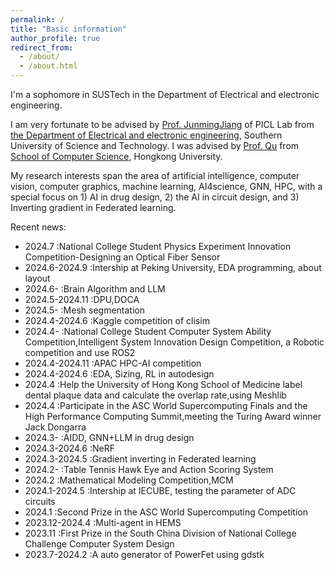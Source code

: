 ```yaml
---
permalink: /
title: "Basic information"
author_profile: true
redirect_from: 
  - /about/
  - /about.html
---
```


I'm a sophomore in SUSTech in the Department of Electrical and electronic engineering.

I am very fortunate to be advised by [Prof. JunmingJiang](https://www.sustech.edu.cn/zh/faculties/jiangjunmin.html) of PICL Lab from [the Department of Electrical and electronic engineering](https://www.sustech.edu.cn/), Southern University of Science and Technology. I was advised by [Prof. Qu](https://liangqiong.github.io/) from [School of Computer Science](https://www.hku.hk/), Hongkong University. 

My research interests span the area of artificial intelligence, computer vision, computer graphics, machine learning, AI4science, GNN, HPC, with a special focus on 1) AI in drug design,  2) the AI in circuit design, and 3) Inverting gradient in Federated learning.

Recent news:

- 2024.7         :National College Student Physics Experiment Innovation Competition-Designing an Optical Fiber Sensor
- 2024.6-2024.9  :Intership at Peking University, EDA programming, about layout
- 2024.6-        :Brain Algorithm and LLM
- 2024.5-2024.11 :DPU,DOCA
- 2024.5-         :Mesh segmentation
- 2024.4-2024.6  :Kaggle competition of clisim
- 2024.4-        :National College Student Computer System Ability Competition,Intelligent System Innovation Design Competition, a Robotic competition and use ROS2
- 2024.4-2024.11 :APAC HPC-AI competition
- 2024.4-2024.6  :EDA, Sizing, RL in autodesign
- 2024.4         :Help the University of Hong Kong School of Medicine label dental plaque data and calculate the overlap rate,using Meshlib
- 2024.4         :Participate in the ASC World Supercomputing Finals and the High Performance Computing Summit,meeting the Turing Award winner Jack Dongarra
- 2024.3-        :AIDD, GNN+LLM in drug design
- 2024.3-2024.6  :NeRF
- 2024.3-2024.5  :Gradient inverting in Federated learning
- 2024.2-        :Table Tennis Hawk Eye and Action Scoring System
- 2024.2         :Mathematical Modeling Competition,MCM
- 2024.1-2024.5  :Intership at IECUBE, testing the parameter of ADC circuits
- 2024.1         :Second Prize in the ASC World Supercomputing Competition
- 2023.12-2024.4 :Multi-agent in HEMS
- 2023.11        :First Prize in the South China Division of National College Challenge Computer System Design
- 2023.7-2024.2  :A auto generator of PowerFet using gdstk
  


